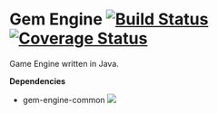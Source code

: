 # Gem Engine [![Build Status](https://travis-ci.org/Ughuuu/gem-engine.svg?branch=master)](https://travis-ci.org/Ughuuu/gem-engine-asset-system) [![Coverage Status](https://coveralls.io/repos/github/Ughuuu/gem-engine-asset-system/badge.svg?branch=master&service=github)](https://coveralls.io/github/Ughuuu/gem-engine-asset-system?branch=master)

Game Engine written in Java.

**Dependencies**
- gem-engine-common [![](https://github.com/Ughuuu/ughuuu.github.io/blob/master/assets/gemText.png)](https://github.com/Ughuuu/gem-engine-common/)
